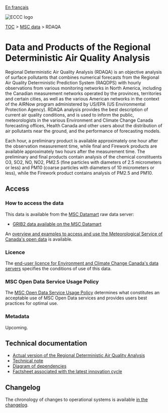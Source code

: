 [En français](readme_rdaqa_fr.md)

![ECCC logo](../../img_eccc-logo.png)

[TOC](../../readme_en.md) > [MSC data](../readme_en.md) > RDAQA

# Data and Products of the Regional Deterministic Air Quality Analysis 

Regional Deterministic Air Quality Analysis (RDAQA) is an objective analysis of surface pollutants that combines numerical forecasts from the Regional Air Quality Deterministic Prediction System (RAQDPS) with hourly observations from various monitoring networks in North America, including the Canadian measurement networks operated by the provinces, territories and certain cities, as well as the various American networks in the context of the AIRNow program administered by US/EPA (US Environmental Protection Agency). RDAQA analysis provides the best description of current air quality conditions, and is used to inform the public, meteorologists in the various Environment and Climate Change Canada forecasting offices, Health Canada and other users about the distribution of air pollutants near the ground, and the performance of forecasting models.

Each hour, a preliminary product is available approximately one hour after the observation measurement time, while final and Firework products are available approximately two hours after the measurement time. The preliminary and final products contain analysis of the chemical constituents O3, SO2, NO, NO2, PM2.5 (fine particles with diameters of 2.5 micrometers or less) and PM10 (coarse particles with diameters of 10 micrometers or less), while the Firework product contains analysis of PM2.5 and PM10.

## Access

### How to access the data

This data is available from the [MSC Datamart](../../msc-datamart/readme_en.md) raw data server:

* [GRIB2 data available on the MSC Datamart](readme_rdaqa-datamart_en.md) 

An [overview and examples to access and use the Meteorological Service of Canada's open data](../../usage/readme_en.md) is available.

### Licence

The [end-user licence for Environment and Climate Change Canada's data servers](../../licence/readme_en.md) specifies the conditions of use of this data.

### MSC Open Data Service Usage Policy

The [MSC Open Data Service Usage Policy](../../usage-policy/readme_en.md) determines what constitutes an acceptable use of MSC Open Data services and provides users best practices for optimal use.

### Metadata

Upcoming.

## Technical documentation

* [Actual version of the Regional Deterministic Air Quality Analysis](https://collaboration.cmc.ec.gc.ca/cmc/cmoi/product_guide/docs/tech_specifications/tech_specifications_RDAQA_e.pdf)
* [Technical note](http://collaboration.cmc.ec.gc.ca/cmc/CMOI/product_guide/docs/tech_notes/technote_rdaqa_e.pdf)
* [Diagram of dependencies](https://collaboration.cmc.ec.gc.ca/cmc/cmos/public_doc/msc-data/nwep-dependency-diagrams/system_RDAQA_FW_en.svg) 
* [Factsheet associated with the latest innovation cycle](https://collaboration.cmc.ec.gc.ca/cmc/cmoi/product_guide/docs/fact_sheets/factsheet_rdaqa_e.pdf)

## Changelog

The chronology of changes to operational systems is available [in the changelog](changelog_rdaqa_en.md).

